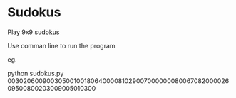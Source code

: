 # Sudokus

Play 9x9 sudokus

Use comman line to run the program

eg.

python sudokus.py 003020600900305001001806400008102900700000008006708200002609500800203009005010300
